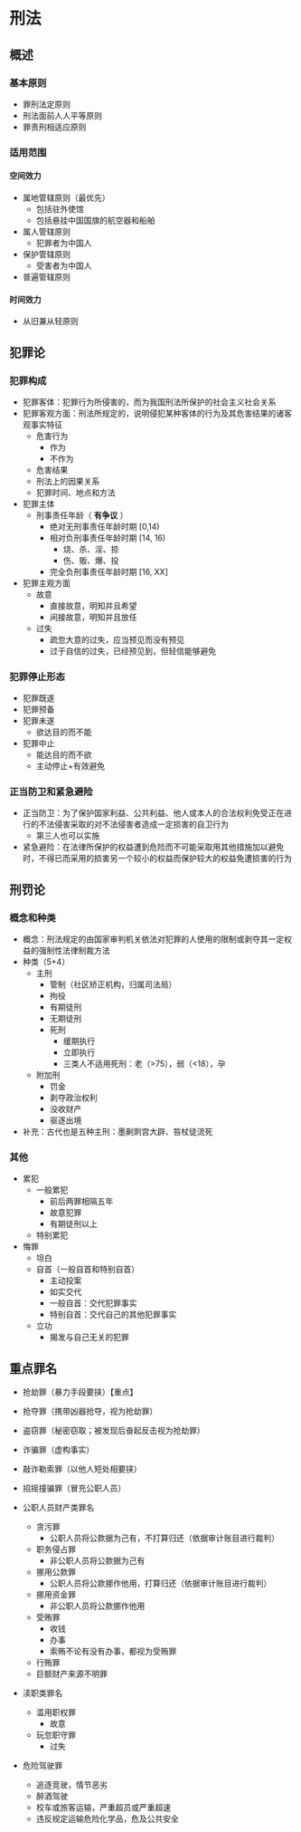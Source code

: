 # 刑法

## 概述

### 基本原则

- 罪刑法定原则
- 刑法面前人人平等原则
- 罪责刑相适应原则

### 适用范围

#### 空间效力

- 属地管辖原则（最优先）
  - 包括驻外使馆
  - 包括悬挂中国国旗的航空器和船舶
- 属人管辖原则
  - 犯罪者为中国人
- 保护管辖原则
  - 受害者为中国人
- 普遍管辖原则

#### 时间效力

- 从旧兼从轻原则

## 犯罪论

### 犯罪构成

- 犯罪客体：犯罪行为所侵害的，而为我国刑法所保护的社会主义社会关系
- 犯罪客观方面：刑法所规定的，说明侵犯某种客体的行为及其危害结果的诸客观事实特征
  - 危害行为
    - 作为
    - 不作为
  - 危害结果
  - 刑法上的因果关系
  - 犯罪时间、地点和方法
- 犯罪主体
  - 刑事责任年龄（ **有争议** ）
    - 绝对无刑事责任年龄时期 [0,14)
    - 相对负刑事责任年龄时期 [14, 16)
      - 烧、杀、淫、掠
      - 伤、贩、爆、投
    - 完全负刑事责任年龄时期 [16, XX]
- 犯罪主观方面
  - 故意
    - 直接故意，明知并且希望
    - 间接故意，明知并且放任
  - 过失
    - 疏忽大意的过失，应当预见而没有预见
    - 过于自信的过失，已经预见到，但轻信能够避免

### 犯罪停止形态

- 犯罪既遂
- 犯罪预备
- 犯罪未遂
  - 欲达目的而不能
- 犯罪中止
  - 能达目的而不欲
  - 主动停止+有效避免

###  正当防卫和紧急避险

- 正当防卫：为了保护国家利益、公共利益、他人或本人的合法权利免受正在进行的不法侵害采取的对不法侵害者造成一定损害的自卫行为
  - 第三人也可以实施
- 紧急避险：在法律所保护的权益遭到危险而不可能采取用其他措施加以避免时，不得已而采用的损害另一个较小的权益而保护较大的权益免遭损害的行为

## 刑罚论

### 概念和种类

- 概念：刑法规定的由国家审判机关依法对犯罪的人使用的限制或剥夺其一定权益的强制性法律制裁方法
- 种类（5+4）
  - 主刑
    - 管制（社区矫正机构，归属司法局）
    - 拘役
    - 有期徒刑
    - 无期徒刑
    - 死刑
      - 缓期执行
      - 立即执行
      - 三类人不适用死刑：老（>75），弱（<18），孕
  - 附加刑
    - 罚金
    - 剥夺政治权利
    - 没收财产
    - 驱逐出境
- 补充：古代也是五种主刑：墨劓剕宫大辟、笞杖徒流死

### 其他

- 累犯
  - 一般累犯
    - 前后两罪相隔五年
    - 故意犯罪
    - 有期徒刑以上
  - 特别累犯
- 悔罪
  - 坦白
  - 自首（一般自首和特别自首）
    - 主动投案
    - 如实交代
    - 一般自首：交代犯罪事实
    - 特别自首：交代自己的其他犯罪事实
  - 立功
    - 揭发与自己无关的犯罪

## 重点罪名

- 抢劫罪（暴力手段要挟）【重点】
- 抢夺罪（携带凶器抢夺，视为抢劫罪）
- 盗窃罪（秘密窃取；被发现后奋起反击视为抢劫罪）
- 诈骗罪（虚构事实）
- 敲诈勒索罪（以他人短处相要挟）
- 招摇撞骗罪（冒充公职人员）
- 公职人员财产类罪名
  - 贪污罪
    - 公职人员将公款据为己有，不打算归还（依据审计账目进行裁判）
  - 职务侵占罪
    - 非公职人员将公款据为己有
  - 挪用公款罪
    - 公职人员将公款挪作他用，打算归还（依据审计账目进行裁判）
  - 挪用资金罪
    - 非公职人员将公款挪作他用
  - 受贿罪
    - 收钱
    - 办事
    - 索贿不论有没有办事，都视为受贿罪
  - 行贿罪
  - 巨额财产来源不明罪
- 渎职类罪名
  - 滥用职权罪
    - 故意
  - 玩忽职守罪
    - 过失

- 危险驾驶罪
  - 追逐竞驶，情节恶劣
  - 醉酒驾驶
  - 校车或旅客运输，严重超员或严重超速
  - 违反规定运输危险化学品，危及公共安全